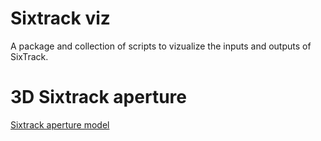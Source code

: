# Sixtrack viz

A package and collection of scripts to vizualize the inputs and outputs of SixTrack.

# 3D Sixtrack aperture

[Sixtrack aperture model](/screenshots/aper_plot_IP.png)

